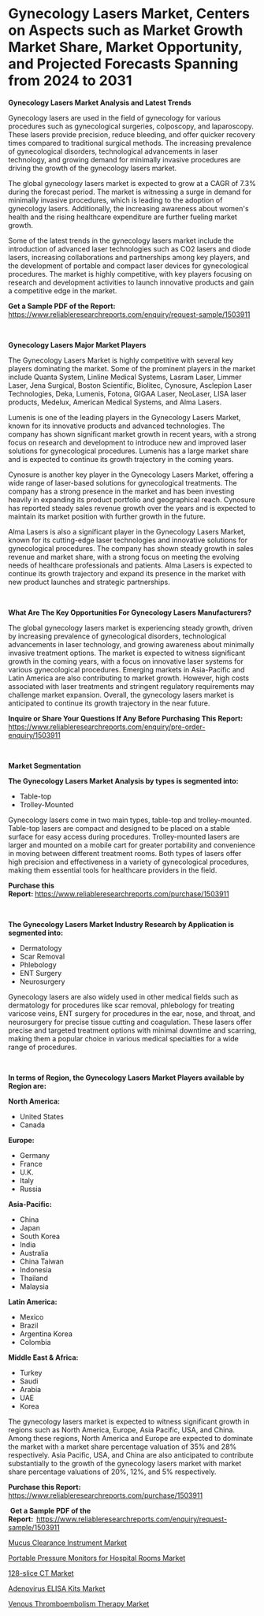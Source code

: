 <p><h1>Gynecology Lasers Market, Centers on Aspects such as Market Growth Market Share, Market Opportunity, and Projected Forecasts Spanning from 2024 to 2031</h1></p><p><strong>Gynecology Lasers Market Analysis and Latest Trends</strong></p>
<p><p>Gynecology lasers are used in the field of gynecology for various procedures such as gynecological surgeries, colposcopy, and laparoscopy. These lasers provide precision, reduce bleeding, and offer quicker recovery times compared to traditional surgical methods. The increasing prevalence of gynecological disorders, technological advancements in laser technology, and growing demand for minimally invasive procedures are driving the growth of the gynecology lasers market.</p><p>The global gynecology lasers market is expected to grow at a CAGR of 7.3% during the forecast period. The market is witnessing a surge in demand for minimally invasive procedures, which is leading to the adoption of gynecology lasers. Additionally, the increasing awareness about women's health and the rising healthcare expenditure are further fueling market growth.</p><p>Some of the latest trends in the gynecology lasers market include the introduction of advanced laser technologies such as CO2 lasers and diode lasers, increasing collaborations and partnerships among key players, and the development of portable and compact laser devices for gynecological procedures. The market is highly competitive, with key players focusing on research and development activities to launch innovative products and gain a competitive edge in the market.</p></p>
<p><strong>Get a Sample PDF of the Report:&nbsp;</strong> <a href="https://www.reliableresearchreports.com/enquiry/request-sample/1503911">https://www.reliableresearchreports.com/enquiry/request-sample/1503911</a></p>
<p>&nbsp;</p>
<p><strong>Gynecology Lasers Major Market Players</strong></p>
<p><p>The Gynecology Lasers Market is highly competitive with several key players dominating the market. Some of the prominent players in the market include Quanta System, Linline Medical Systems, Lasram Laser, Limmer Laser, Jena Surgical, Boston Scientific, Biolitec, Cynosure, Asclepion Laser Technologies, Deka, Lumenis, Fotona, GIGAA Laser, NeoLaser, LISA laser products, Medelux, American Medical Systems, and Alma Lasers.</p><p>Lumenis is one of the leading players in the Gynecology Lasers Market, known for its innovative products and advanced technologies. The company has shown significant market growth in recent years, with a strong focus on research and development to introduce new and improved laser solutions for gynecological procedures. Lumenis has a large market share and is expected to continue its growth trajectory in the coming years.</p><p>Cynosure is another key player in the Gynecology Lasers Market, offering a wide range of laser-based solutions for gynecological treatments. The company has a strong presence in the market and has been investing heavily in expanding its product portfolio and geographical reach. Cynosure has reported steady sales revenue growth over the years and is expected to maintain its market position with further growth in the future.</p><p>Alma Lasers is also a significant player in the Gynecology Lasers Market, known for its cutting-edge laser technologies and innovative solutions for gynecological procedures. The company has shown steady growth in sales revenue and market share, with a strong focus on meeting the evolving needs of healthcare professionals and patients. Alma Lasers is expected to continue its growth trajectory and expand its presence in the market with new product launches and strategic partnerships.</p></p>
<p>&nbsp;</p>
<p><strong>What Are The Key Opportunities For Gynecology Lasers Manufacturers?</strong></p>
<p><p>The global gynecology lasers market is experiencing steady growth, driven by increasing prevalence of gynecological disorders, technological advancements in laser technology, and growing awareness about minimally invasive treatment options. The market is expected to witness significant growth in the coming years, with a focus on innovative laser systems for various gynecological procedures. Emerging markets in Asia-Pacific and Latin America are also contributing to market growth. However, high costs associated with laser treatments and stringent regulatory requirements may challenge market expansion. Overall, the gynecology lasers market is anticipated to continue its growth trajectory in the near future.</p></p>
<p><strong>Inquire or Share Your Questions If Any Before Purchasing This Report:</strong> <a href="https://www.reliableresearchreports.com/enquiry/pre-order-enquiry/1503911">https://www.reliableresearchreports.com/enquiry/pre-order-enquiry/1503911</a></p>
<p>&nbsp;</p>
<p><strong>Market Segmentation</strong></p>
<p><strong>The Gynecology Lasers Market Analysis by types is segmented into:</strong></p>
<p><ul><li>Table-top</li><li>Trolley-Mounted</li></ul></p>
<p><p>Gynecology lasers come in two main types, table-top and trolley-mounted. Table-top lasers are compact and designed to be placed on a stable surface for easy access during procedures. Trolley-mounted lasers are larger and mounted on a mobile cart for greater portability and convenience in moving between different treatment rooms. Both types of lasers offer high precision and effectiveness in a variety of gynecological procedures, making them essential tools for healthcare providers in the field.</p></p>
<p><strong>Purchase this Report:&nbsp;</strong><a href="https://www.reliableresearchreports.com/purchase/1503911">https://www.reliableresearchreports.com/purchase/1503911</a></p>
<p>&nbsp;</p>
<p><strong>The Gynecology Lasers Market Industry Research by Application is segmented into:</strong></p>
<p><ul><li>Dermatology</li><li>Scar Removal</li><li>Phlebology</li><li>ENT Surgery</li><li>Neurosurgery</li></ul></p>
<p><p>Gynecology lasers are also widely used in other medical fields such as dermatology for procedures like scar removal, phlebology for treating varicose veins, ENT surgery for procedures in the ear, nose, and throat, and neurosurgery for precise tissue cutting and coagulation. These lasers offer precise and targeted treatment options with minimal downtime and scarring, making them a popular choice in various medical specialties for a wide range of procedures.</p></p>
<p>&nbsp;</p>
<p><strong>In terms of Region, the Gynecology Lasers Market Players available by Region are:</strong></p>
<p>
    <p> <strong> North America: </strong>
        <ul>
            <li>United States</li>
            <li>Canada</li>
        </ul>
        </p> 
    <p> <strong> Europe: </strong>
        <ul>
            <li>Germany</li>
            <li>France</li>
            <li>U.K.</li>
            <li>Italy</li>
            <li>Russia</li>
        </ul>
        </p> 
    <p> <strong> Asia-Pacific: </strong>
        <ul>
            <li>China</li>
            <li>Japan</li>
            <li>South Korea</li>
            <li>India</li>
            <li>Australia</li>
            <li>China Taiwan</li>
            <li>Indonesia</li>
            <li>Thailand</li>
            <li>Malaysia</li>
        </ul>
        </p> 
    <p> <strong> Latin America: </strong>
        <ul>
            <li>Mexico</li>
            <li>Brazil</li>
            <li>Argentina Korea</li>
            <li>Colombia</li>
        </ul>
        </p> 
    <p> <strong> Middle East & Africa: </strong>
        <ul>
            <li>Turkey</li>
            <li>Saudi</li>
            <li>Arabia</li>
            <li>UAE</li>
            <li>Korea</li>
        </ul>
    </p>
    </p>
<p><p>The gynecology lasers market is expected to witness significant growth in regions such as North America, Europe, Asia Pacific, USA, and China. Among these regions, North America and Europe are expected to dominate the market with a market share percentage valuation of 35% and 28% respectively. Asia Pacific, USA, and China are also anticipated to contribute substantially to the growth of the gynecology lasers market with market share percentage valuations of 20%, 12%, and 5% respectively.</p></p>
<p><strong>Purchase this Report: </strong><a href="https://www.reliableresearchreports.com/purchase/1503911">https://www.reliableresearchreports.com/purchase/1503911</a></p>
<p>&nbsp;<strong>Get a Sample PDF of the Report:&nbsp;&nbsp;</strong><a href="https://www.reliableresearchreports.com/enquiry/request-sample/1503911">https://www.reliableresearchreports.com/enquiry/request-sample/1503911</a></p>
<p><strong></strong></p>
<p><p><a href="https://medium.com/@petrajones35/analyzing-mucus-clearance-instrument-market-global-industry-perspective-and-forecast-2024-to-de53652fdb08">Mucus Clearance Instrument Market</a></p><p><a href="https://medium.com/@petrajones35/portable-pressure-monitors-for-hospital-rooms-market-trends-and-market-analysis-forecasted-for-b1887e276f5f">Portable Pressure Monitors for Hospital Rooms Market</a></p><p><a href="https://medium.com/@petrajones35/128-slice-ct-market-furnishes-information-on-market-share-market-trends-and-market-growth-39fdd111fcbc">128-slice CT Market</a></p><p><a href="https://medium.com/@petrajones35/adenovirus-elisa-kits-market-competitive-analysis-market-trends-and-forecast-to-2031-fd213951ce63">Adenovirus ELISA Kits Market</a></p><p><a href="https://medium.com/@petrajones35/venous-thromboembolism-therapy-market-analysis-its-cagr-market-segmentation-and-global-industry-77941efbddf4">Venous Thromboembolism Therapy Market</a></p></p>